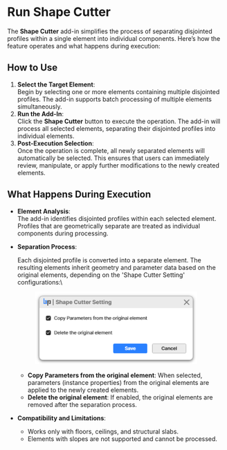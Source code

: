 # Run Shape Cutter

The **Shape Cutter** add-in simplifies the process of separating disjointed profiles within a single element into individual components. Here’s how the feature operates and what happens during execution:

## **How to Use**

1. **Select the Target Element**:\
   Begin by selecting one or more elements containing multiple disjointed profiles. The add-in supports batch processing of multiple elements simultaneously.
2. **Run the Add-In**:\
   Click the **Shape Cutter** button to execute the operation. The add-in will process all selected elements, separating their disjointed profiles into individual elements.
3. **Post-Execution Selection**:\
   Once the operation is complete, all newly separated elements will automatically be selected. This ensures that users can immediately review, manipulate, or apply further modifications to the newly created elements.

## **What Happens During Execution**

* **Element Analysis**:\
  The add-in identifies disjointed profiles within each selected element. Profiles that are geometrically separate are treated as individual components during processing.
*   **Separation Process**:

    Each disjointed profile is converted into a separate element. The resulting elements inherit geometry and parameter data based on the original elements, depending on the 'Shape Cutter Setting' configurations:\


    <figure><img src="../../.gitbook/assets/image (2) (1).png" alt="" width="375"><figcaption></figcaption></figure>

    * **Copy Parameters from the original element**: When selected, parameters (instance properties) from the original elements are applied to the newly created elements.
    * **Delete the original element**: If enabled, the original elements are removed after the separation process.


* **Compatibility and Limitations**:
  * Works only with floors, ceilings, and structural slabs.
  * Elements with slopes are not supported and cannot be processed.
